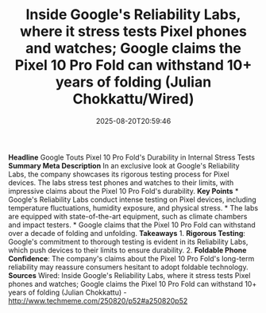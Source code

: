 ﻿---
title: "Inside Google's Reliability Labs, where it stress tests Pixel phones and watches; Google claims the Pixel 10 Pro Fold can withstand 10+ years of folding (Julian Chokkattu/Wired)"
date: "2025-08-20T20:59:46"
category: "Markets"
summary: ""
slug: "inside googles reliability labs where it stress tests pixel "
source_urls:
  - "http://www.techmeme.com/250820/p52#a250820p52"
seo:
  title: "Inside Google's Reliability Labs, where it stress tests Pixel phones and watches; Google claims the Pixel 10 Pro Fold can withstand 10+ years of folding (Julian Chokkattu/Wired) | Hash n Hedge"
  description: ""
  keywords: ["news", "markets", "brief"]
---
**Headline** Google Touts Pixel 10 Pro Fold's Durability in Internal Stress Tests  **Summary Meta Description** In an exclusive look at Google's Reliability Labs, the company showcases its rigorous testing process for Pixel devices. The labs stress test phones and watches to their limits, with impressive claims about the Pixel 10 Pro Fold's durability.  **Key Points**  * Google's Reliability Labs conduct intense testing on Pixel devices, including temperature fluctuations, humidity exposure, and physical stress. * The labs are equipped with state-of-the-art equipment, such as climate chambers and impact testers. * Google claims that the Pixel 10 Pro Fold can withstand over a decade of folding and unfolding.  **Takeaways**  1. **Rigorous Testing**: Google's commitment to thorough testing is evident in its Reliability Labs, which push devices to their limits to ensure durability. 2. **Foldable Phone Confidence**: The company's claims about the Pixel 10 Pro Fold's long-term reliability may reassure consumers hesitant to adopt foldable technology.  **Sources** Wired: Inside Google's Reliability Labs, where it stress tests Pixel phones and watches; Google claims the Pixel 10 Pro Fold can withstand 10+ years of folding (Julian Chokkattu) - http://www.techmeme.com/250820/p52#a250820p52 
